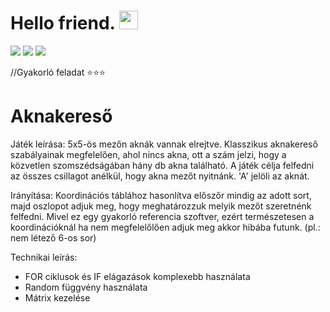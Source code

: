 # Hello friend. <img src="https://raw.githubusercontent.com/MartinHeinz/MartinHeinz/master/wave.gif" width="30px"> 
![](https://img.shields.io/badge/Language-C_Sharp-informational?style=flat&logo=<LOGO_NAME>&logoColor=white&color=bf3bb0) ![](https://img.shields.io/badge/Practice-informational?style=flat&logo=<LOGO_NAME>&logoColor=white&color=dbde31) ![](https://img.shields.io/badge/Console_Application-informational?style=flat&logo=<LOGO_NAME>&logoColor=white&color=black) 

//Gyakorló feladat ⭐⭐⭐

# Aknakereső
Játék leírása:
5x5-ös mezőn aknák vannak elrejtve. Klasszikus aknakereső szabályainak megfelelően, ahol nincs akna, ott a szám jelzi, hogy a közvetlen szomszédságában hány db akna található. A játék célja felfedni az összes csillagot anélkül, hogy akna mezőt nyitnánk.
'A' jelöli az aknát.

Irányítása:
Koordinációs táblához hasonlítva előszőr mindig az adott sort, majd oszlopot adjuk meg, hogy meghatározzuk melyik mezőt szeretnénk felfedni.
Mivel ez egy gyakorló referencia szoftver, ezért természetesen a koordinációknál ha nem megfelelőlően adjuk meg akkor hibába futunk. (pl.: nem létező 6-os sor)

Technikai leírás:
- FOR ciklusok és IF elágazások komplexebb használata
- Random függvény használata
- Mátrix kezelése

